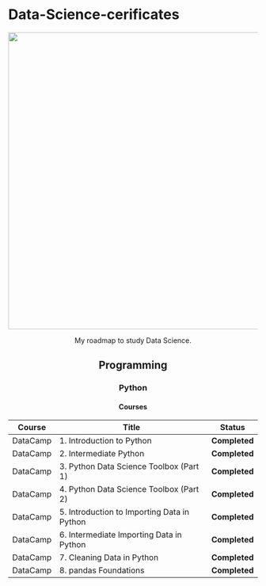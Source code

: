 # Data-Science-cerificates
 
<p align="center"> 
<img src="https://2.bp.blogspot.com/-Wh0q_xSUVjE/WcnfG4sU0OI/AAAAAAAACCo/ypfN2j9oKOI1CDbM8cPvDxfo2PIoZdsCACLcBGAs/s1600/datascience512.png" width="600">
</p>

<p align="center">My roadmap to study Data Science.

## <p align="center">__Programming__
### <p align="center"> __Python__
####  <p align="center"> __Courses__

 <p align="center">
 
| Course | Title | Status |
| :---: | --- | :---: |
| DataCamp | 1. Introduction to Python | **Completed** |
| DataCamp  | 2. Intermediate Python | **Completed** |
| DataCamp  | 3. Python Data Science Toolbox (Part 1) | **Completed** |
| DataCamp  | 4. Python Data Science Toolbox (Part 2) | **Completed** |
| DataCamp  | 5. Introduction to Importing Data in Python| **Completed** |
| DataCamp  | 6. Intermediate Importing Data in Python | **Completed** |
| DataCamp  |7. Cleaning Data in Python | **Completed** |
| DataCamp  | 8. pandas Foundations| **Completed** |

</p>
